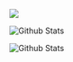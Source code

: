 ![](https://komarev.com/ghpvc/?username=lukatsivilashvili)

![Github Stats](https://github-readme-stats.vercel.app/api?username=lukatsivilashvili&theme=tokyonight)

![Github Stats](https://github-readme-stats.vercel.app/api/top-langs/?username=lukatsivilashvili&layout=compact&theme=tokyonight)
